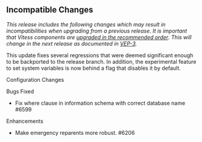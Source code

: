 ## Incompatible Changes

*This release includes the following changes which may result in incompatibilities when upgrading from a previous release*. *It is important that Vitess components are* _[upgraded in the recommended order](https://vitess.io/docs/user-guides/upgrading/#upgrade-order)_. *This will change in the next release as documented in* *[VEP-3](https://github.com/vitessio/enhancements/blob/master/veps/vep-3.md).*

This update fixes several regressions that were deemed significant enough to be backported to the release branch. In addition, the experimental feature to set system variables is now behind a flag that disables it by default.

Configuration Changes

Bugs Fixed
* Fix where clause in information schema with correct database name #6599

Enhancements 
* Make emergency reparents more robust. #6206
